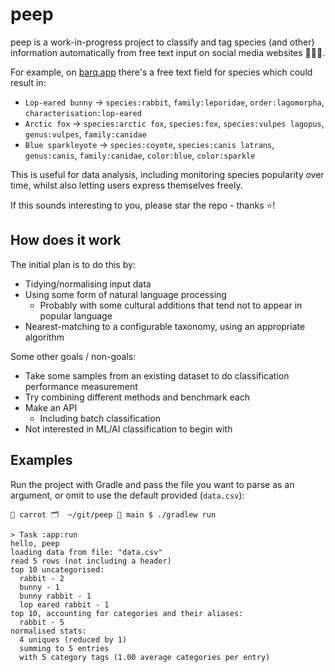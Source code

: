 # peep

peep is a work-in-progress project to classify and tag species (and other) information automatically from free text
input on social media websites 🦊👀🐰.

For example, on [barq.app](https://barq.app) there's a free text field for species which could result in:
* `Lop-eared bunny` -> `species:rabbit`, `family:leporidae`, `order:lagomorpha`, `characterisation:lop-eared`
* `Arctic fox` -> `species:arctic fox`, `species:fox`, `species:vulpes lagopus`, `genus:vulpes`, `family:canidae`
* `Blue sparkleyote` -> `species:coyote`, `species:canis latrans`, `genus:canis`, `family:canidae`, `color:blue`, `color:sparkle`

This is useful for data analysis, including monitoring species popularity over time, whilst also letting users express
themselves freely.

If this sounds interesting to you, please star the repo - thanks ⭐️!

## How does it work

The initial plan is to do this by:
* Tidying/normalising input data
* Using some form of natural language processing
  * Probably with some cultural additions that tend not to appear in popular language
* Nearest-matching to a configurable taxonomy, using an appropriate algorithm

Some other goals / non-goals:
* Take some samples from an existing dataset to do classification performance measurement
* Try combining different methods and benchmark each
* Make an API
  * Including batch classification
* Not interested in ML/AI classification to begin with

## Examples

Run the project with Gradle and pass the file you want to parse as an argument, or omit to use the default provided (`data.csv`):

```
🥕 carrot 🗂  ~/git/peep 🐙 main $ ./gradlew run

> Task :app:run
hello, peep
loading data from file: "data.csv"
read 5 rows (not including a header)
top 10 uncategorised:
  rabbit - 2
  bunny - 1
  bunny rabbit - 1
  lop eared rabbit - 1
top 10, accounting for categories and their aliases:
  rabbit - 5
normalised stats:
  4 uniques (reduced by 1)
  summing to 5 entries
  with 5 category tags (1.00 average categories per entry)
```